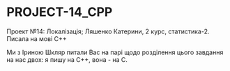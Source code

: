 # PROJECT-14_CPP
Проект №14: Локалізація; Ляшенко Катерини, 2 курс, статистика-2.
Писала на мові С++

Ми з Іриною Шкляр питали Вас на парі щодо розділення цього завдання на нас двох: я пишу на С++, вона - на С.
